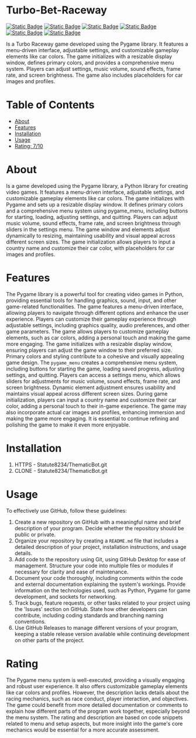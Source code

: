 # Turbo-Bet-Raceway

[![Static Badge](https://img.shields.io/badge/pygame-lime)](https://docs.python.org/3/library/tkinter.html)
[![Static Badge](https://img.shields.io/badge/random-blue)](https://pypi.org/project/PyGetWindow/)
[![Static Badge](https://img.shields.io/badge/sys-cyan)](https://pypi.org/project/times/)
[![Static Badge](https://img.shields.io/badge/math-magenta)](https://pypi.org/project/textblob/)
[![Static Badge](https://img.shields.io/badge/time-silver)](https://pypi.org/project/textblob/)
[![Static Badge](https://img.shields.io/badge/pygame_menu-gray)](https://pypi.org/project/textblob/)

Is a Turbo Raceway game developed using the Pygame library. It features a menu-driven interface, adjustable settings, and customizable gameplay elements like car colors. The game initializes with a resizable display window, defines primary colors, and provides a comprehensive menu system. Players can adjust settings, music volume, sound effects, frame rate, and screen brightness. The game also includes placeholders for car images and profiles.

# Table of Contents

- [About](#about)
- [Features](#features)
- [Installation](#installation)
- [Usage](#usage)
- [Rating: 7/10](#rating)

# About
Is a game developed using the Pygame library, a Python library for creating video games. It features a menu-driven interface, adjustable settings, and customizable gameplay elements like car colors. The game initializes with Pygame and sets up a resizable display window. It defines primary colors and a comprehensive menu system using pygame_menu, including buttons for starting, loading, adjusting settings, and quitting. Players can adjust music volume, sound effects, frame rate, and screen brightness through sliders in the settings menu. The game window and elements adjust dynamically to resizing, maintaining usability and visual appeal across different screen sizes. The game initialization allows players to input a country name and customize their car color, with placeholders for car images and profiles.

# Features
The Pygame library is a powerful tool for creating video games in Python, providing essential tools for handling graphics, sound, input, and other game-related functionalities. The game features a menu-driven interface, allowing players to navigate through different options and enhance the user experience. Players can customize their gameplay experience through adjustable settings, including graphics quality, audio preferences, and other game parameters.
The game allows players to customize gameplay elements, such as car colors, adding a personal touch and making the game more engaging. The game initializes with a resizable display window, ensuring players can adjust the game window to their preferred size. Primary colors and styling contribute to a cohesive and visually appealing game design.
The `pygame_menu` creates a comprehensive menu system, including buttons for starting the game, loading saved progress, adjusting settings, and quitting. Players can access a settings menu, which allows sliders for adjustments for music volume, sound effects, frame rate, and screen brightness.
Dynamic element adjustment ensures usability and maintains visual appeal across different screen sizes. During game initialization, players can input a country name and customize their car color, adding a personal touch to their in-game experience.
The game may also incorporate actual car images and profiles, enhancing immersion and making the game more engaging. It is essential to continue refining and polishing the game to make it even more enjoyable.

# Installation
1) HTTPS - Statute8234/ThematicBot.git
2) CLONE - Statute8234/ThematicBot.git

# Usage
To effectively use GitHub, follow these guidelines:

1. Create a new repository on GitHub with a meaningful name and brief description of your program. Decide whether the repository should be public or private.
2. Organize your repository by creating a `README.md` file that includes a detailed description of your project, installation instructions, and usage details.
3. Add code to the repository using Git, using GitHub Desktop for ease of management. Structure your code into multiple files or modules if necessary for clarity and ease of maintenance.
4. Document your code thoroughly, including comments within the code and external documentation explaining the system's workings. Provide information on the technologies used, such as Python, Pygame for game development, and sockets for networking.
5. Track bugs, feature requests, or other tasks related to your project using the 'Issues' section on GitHub. State how other developers can contribute, including coding standards and branching naming conventions.
6. Use GitHub Releases to manage different versions of your program, keeping a stable release version available while continuing development on other parts of the project.

# Rating
The Pygame menu system is well-executed, providing a visually engaging and robust user experience. It also offers customizable gameplay elements like car colors and profiles. However, the description lacks details about the racing mechanics, such as race conduct, player interaction, and objectives. The game could benefit from more detailed documentation or comments to explain how different parts of the program work together, especially beyond the menu system. The rating and description are based on code snippets related to menu and setup aspects, but more insight into the game's core mechanics would be essential for a more accurate assessment.
